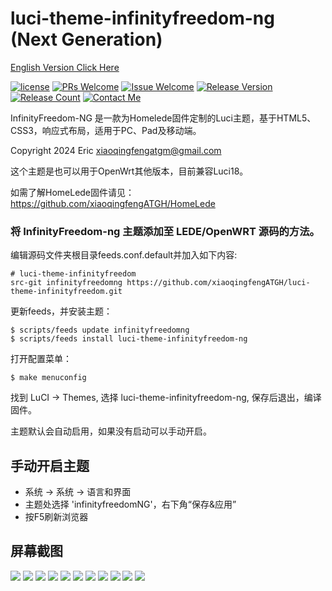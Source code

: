 # luci-theme-infinityfreedom-ng (Next Generation)
[ English Version Click Here ](/README.md)

[1]: https://img.shields.io/badge/license-Apache2-brightgreen.svg
[2]: /LICENSE
[3]: https://img.shields.io/badge/PRs-welcome-brightgreen.svg
[4]: https://github.com/xiaoqingfengATGH/luci-theme-infinityfreedom/pulls
[5]: https://img.shields.io/badge/Issues-welcome-brightgreen.svg
[6]: https://github.com/xiaoqingfengATGH/luci-theme-infinityfreedom/issues/new
[7]: https://img.shields.io/badge/release-NGv1.2beta-orange.svg?
[8]: https://github.com/xiaoqingfengATGH/luci-theme-infinityfreedom/releases
[9]: https://img.shields.io/github/downloads/xiaoqingfengATGH/luci-theme-infinityfreedom/total
[10]: https://img.shields.io/badge/Contact-telegram-blue
[11]: https://t.me/t_homelede
[![license][1]][2]
[![PRs Welcome][3]][4]
[![Issue Welcome][5]][6]
[![Release Version][7]][8]
[![Release Count][9]][8]
[![Contact Me][10]][11]

InfinityFreedom-NG 是一款为Homelede固件定制的Luci主题，基于HTML5、CSS3，响应式布局，适用于PC、Pad及移动端。

Copyright 2024 Eric <xiaoqingfengatgm@gmail.com>

这个主题是也可以用于OpenWrt其他版本，目前兼容Luci18。

如需了解HomeLede固件请见：
https://github.com/xiaoqingfengATGH/HomeLede

### 将 InfinityFreedom-ng 主题添加至 LEDE/OpenWRT 源码的方法。

编辑源码文件夹根目录feeds.conf.default并加入如下内容:

    # luci-theme-infinityfreedom
    src-git infinityfreedomng https://github.com/xiaoqingfengATGH/luci-theme-infinityfreedom.git

更新feeds，并安装主题：

    $ scripts/feeds update infinityfreedomng
    $ scripts/feeds install luci-theme-infinityfreedom-ng

打开配置菜单：

    $ make menuconfig

找到 LuCI -> Themes, 选择 luci-theme-infinityfreedom-ng, 保存后退出，编译固件。 

主题默认会自动启用，如果没有启动可以手动开启。

手动开启主题
----------------

  * 系统 -> 系统 -> 语言和界面
  * 主题处选择 'infinityfreedomNG'，右下角“保存&应用”
  * 按F5刷新浏览器

屏幕截图
----------------
![](/screenshots/000.Login.png)
![](/screenshots/001.Overview.png)
![](/screenshots/002.Firewall.png)
![](/screenshots/003.KernelLog.png)
![](/screenshots/004.Route.png)
![](/screenshots/005.SysLog.png)
![](/screenshots/006_RealTimeMontor.png)
![](/screenshots/100.System.png)
![](/screenshots/101.SoftwarePkgs.png)
![](/screenshots/207.upnp.png)
![](/screenshots/304.Samba.png)
